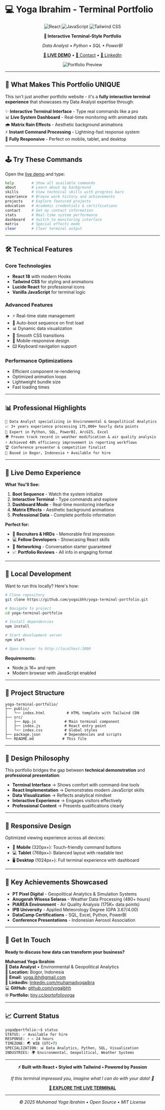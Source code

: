 # 💻 Yoga Ibrahim - Terminal Portfolio

<div align="center">

![React](https://img.shields.io/badge/React-20232A?style=for-the-badge&logo=react&logoColor=61DAFB)
![JavaScript](https://img.shields.io/badge/JavaScript-F7DF1E?style=for-the-badge&logo=javascript&logoColor=black)
![Tailwind CSS](https://img.shields.io/badge/Tailwind_CSS-38B2AC?style=for-the-badge&logo=tailwind-css&logoColor=white)

**🚀 Interactive Terminal-Style Portfolio**

*Data Analyst • Python • SQL • PowerBI*

[🔗 **LIVE DEMO**](https://yoga-terminal-portfolio.vercel.app) • [📧 Contact](mailto:yoga.ibh@gmail.com) • [💼 LinkedIn](https://linkedin.com/muhamadyogaibra/)

![Portfolio Preview](https://via.placeholder.com/800x400/000000/00FF00?text=YOGA-TERMINAL+v2.0.1)

</div>

---

## 🎯 **What Makes This Portfolio UNIQUE**

This isn't just another portfolio website - it's a **fully interactive terminal experience** that showcases my Data Analyst expertise through:

✨ **Interactive Terminal Interface** - Type real commands like a pro  
📊 **Live System Dashboard** - Real-time monitoring with animated stats  
🌧️ **Matrix Rain Effects** - Aesthetic background animations  
⚡ **Instant Command Processing** - Lightning-fast response system  
📱 **Fully Responsive** - Perfect on mobile, tablet, and desktop  

---

## 🕹️ **Try These Commands**

Open the [live demo](https://yoga-terminal-portfolio.vercel.app) and type:

```bash
help        # Show all available commands
about       # Learn about my background
skills      # View technical skills with progress bars
experience  # Browse work history and achievements
projects    # Explore featured projects
education   # Academic credentials & certifications
contact     # Get my contact information
stats       # Real-time system performance
dashboard   # Switch to monitoring interface
matrix      # Special effects mode
clear       # Clear terminal output
```

---

## 🛠️ **Technical Features**

### **Core Technologies**
- **React 18** with modern Hooks
- **Tailwind CSS** for styling and animations
- **Lucide React** for professional icons
- **Vanilla JavaScript** for terminal logic

### **Advanced Features**
- ⚡ Real-time state management
- 🔄 Auto-boot sequence on first load
- 📊 Dynamic data visualization
- 🎨 Smooth CSS transitions
- 📱 Mobile-responsive design
- ⌨️ Keyboard navigation support

### **Performance Optimizations**
- Efficient component re-rendering
- Optimized animation loops
- Lightweight bundle size
- Fast loading times

---

## 📊 **Professional Highlights**

```
🎯 Data Analyst specializing in Environmental & Geopolitical Analytics
📈 3+ years experience processing 175,000+ hourly data points
🐍 Expert in Python, SQL, PowerBI, ArcGIS, Excel
🌍 Proven track record in weather modification & air quality analysis
⚡ Achieved 40% efficiency improvement in reporting workflows
🏆 Conference presenter & competition finalist
📍 Based in Bogor, Indonesia • Available for hire
```

---

## 🚀 **Live Demo Experience**

**What You'll See:**
1. **Boot Sequence** - Watch the system initialize
2. **Interactive Terminal** - Type commands and explore
3. **Dashboard Mode** - Real-time monitoring interface
4. **Matrix Effects** - Aesthetic background animations
5. **Professional Data** - Complete portfolio information

**Perfect for:**
- 👔 **Recruiters & HRDs** - Memorable first impression
- 💻 **Fellow Developers** - Showcasing React skills
- 🎯 **Networking** - Conversation starter guaranteed
- 📈 **Portfolio Reviews** - All info in engaging format

---

## 🔧 **Local Development**

Want to run this locally? Here's how:

```bash
# Clone repository
git clone https://github.com/yogaibhh/yoga-terminal-portfolio.git

# Navigate to project
cd yoga-terminal-portfolio

# Install dependencies
npm install

# Start development server
npm start

# Open browser to http://localhost:3000
```

**Requirements:**
- Node.js 16+ and npm
- Modern browser with JavaScript enabled

---

## 📁 **Project Structure**

```
yoga-terminal-portfolio/
├── public/
│   └── index.html          # HTML template with Tailwind CDN
├── src/
│   ├── App.js             # Main terminal component
│   ├── index.js           # React entry point
│   └── index.css          # Global styles
├── package.json           # Dependencies and scripts
└── README.md             # This file
```

---

## 🎨 **Design Philosophy**

This portfolio bridges the gap between **technical demonstration** and **professional presentation**:

- **Terminal Interface** → Shows comfort with command-line tools
- **React Implementation** → Demonstrates modern JavaScript skills  
- **Data Visualization** → Reflects analytical mindset
- **Interactive Experience** → Engages visitors effectively
- **Professional Content** → Presents qualifications clearly

---

## 📱 **Responsive Design**

Optimized viewing experience across all devices:

- 📱 **Mobile** (320px+): Touch-friendly command buttons
- 💻 **Tablet** (768px+): Balanced layout with readable text
- 🖥️ **Desktop** (1024px+): Full terminal experience with dashboard

---

## 🌟 **Key Achievements Showcased**

- **PT Pixel Digital** - Geopolitical Analytics & Simulation Systems
- **Anugerah Wisesa Selaras** - Weather Data Processing (480+ hours)
- **PIAREA Environment** - Air Quality Analysis (175K+ data points)
- **IPB University** - Applied Meteorology Degree (GPA 3.67/4.00)
- **DataCamp Certifications** - SQL, Excel, Python, PowerBI
- **Conference Presentations** - Indonesian Aerosol Association

---

## 📧 **Get In Touch**

**Ready to discuss how data can transform your business?**

**Muhamad Yoga Ibrahim**  
🎯 **Data Analyst** • Environmental & Geopolitical Analytics  
📍 **Location:** Bogor, Indonesia  
📧 **Email:** yoga.ibh@gmail.com   
💼 **LinkedIn:** [linkedin.com/muhamadyogaibra](https://linkedin.com/muhamadyogaibra/)  
💻 **GitHub:** [github.com/yogaibhh](https://github.com/yogaibhh)  
🌐 **Portfolio:** [tiny.cc/portofolioyoga](http://tiny.cc/portofolioyoga)  

---

## 📈 **Current Status**

```bash
yoga@portfolio:~$ status
STATUS: ✅ Available for hire
RESPONSE: ⚡ < 24 hours  
TIMEZONE: 🌏 WIB (UTC+7)
SPECIALIZATION: 📊 Data Analytics, Python, SQL, Visualization
INDUSTRIES: 🌍 Environmental, Geopolitical, Weather Systems
```

---

<div align="center">

**⚡ Built with React • Styled with Tailwind • Powered by Passion**

*If this terminal impressed you, imagine what I can do with your data! 🚀*

**[🔗 EXPLORE THE LIVE TERMINAL](https://yoga-terminal-portfolio.vercel.app)**

---

*© 2025 Muhamad Yoga Ibrahim • Open Source • MIT License*

</div>
